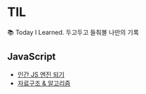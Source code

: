 # TIL

📚 Today I Learned. 두고두고 들춰볼 나만의 기록

## JavaScript

- [인간 JS 엔진 되기](./JavaScript/JS-Engine.md)
- [자료구조 & 알고리즘](./JavaScript/DataStructure.md)
